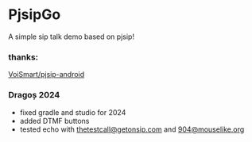 # PjsipGo
A simple sip talk demo based on pjsip!

### thanks:
[VoiSmart/pjsip-android](https://github.com/VoiSmart/pjsip-android)

### Dragoș 2024
 - fixed gradle and studio for 2024
 - added DTMF buttons 
 - tested echo with thetestcall@getonsip.com and 904@mouselike.org 
